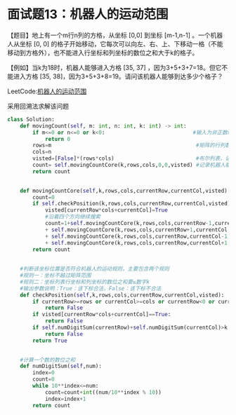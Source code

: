 # 面试题13：机器人的运动范围



【题目】地上有一个m行n列的方格，从坐标 [0,0] 到坐标 [m-1,n-1] 。一个机器人从坐标 [0, 0] 的格子开始移动，它每次可以向左、右、上、下移动一格（不能移动到方格外），也不能进入行坐标和列坐标的数位之和大于k的格子。

【例如】当k为18时，机器人能够进入方格 [35, 37] ，因为3+5+3+7=18。但它不能进入方格 [35, 38]，因为3+5+3+8=19。请问该机器人能够到达多少个格子？



LeetCode:[机器人的运动范围](https://leetcode-cn.com/problems/ji-qi-ren-de-yun-dong-fan-wei-lcof/)



采用回溯法求解该问题

```python
class Solution:
    def movingCount(self, m: int, n: int, k: int) -> int:
        if m<=0 or n<=0 or k<0:                            #输入为非正数时，为非法输入
            return 0
        rows=m                                              #矩阵的行列数
        cols=n
        visted=[False]*(rows*cols)                          #布尔列表，记录该位置是否被访问过,False为未访问过，反之为True  
        count= self.movingCountCore(k,rows,cols,0,0,visted) #记录机器人能运动的方格数量
        return count

    
    def movingCountCore(self,k,rows,cols,currentRow,currentCol,visted):
        count=0                                                          #记录机器人从该位置开始搜索，能找到的符合要求的方格数量
        if self.checkPosition(k,rows,cols,currentRow,currentCol,visted): #判断该位置是否符合运动规则
            visted[currentRow*cols+currentCol]=True                      #列表中相邻的col个为一行位置的访问布尔数值
            #沿着四个方向继续搜索
            count=1+self.movingCountCore(k,rows,cols,currentRow-1,currentCol,visted) \
            + self.movingCountCore(k,rows,cols,currentRow+1,currentCol,visted) \
            + self.movingCountCore(k,rows,cols,currentRow,currentCol-1,visted)  \
            + self.movingCountCore(k,rows,cols,currentRow,currentCol+1,visted)
        return count
       
    
    #判断该坐标位置是否符合机器人的运动规则，主要包含两个规则
    #规则一：坐标不越过矩阵范围
    #规则二：坐标列表行坐标和列坐标的数位之和要≤数字k
    #输出参数说明：True：该下标合法，False：该下标不合法
    def checkPosition(self,k,rows,cols,currentRow,currentCol,visted):
        if currentRow>=rows or currentCol>=cols or currentRow<0 or currentCol<0: #判断当前下标是否符合规则
            return False
        if visted[currentRow*cols+currentCol]==True:                             #判断当前位置是否已经被访问过
            return False 
        if self.numDigitSum(currentRow)+self.numDigitSum(currentCol)>k :         #判断当前下标的数位之和是否超过K
            return False
        return True
    

    #计算一个数的数位之和
    def numDigitSum(self,num):
        index=0
        count=0
        while 10**index<=num:
            count=count+int((num/10**index % 10))
            index=index+1
        return count
```




